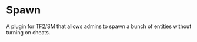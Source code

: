 Spawn
=====

A plugin for TF2/SM that allows admins to spawn a bunch of entities without turning on cheats.
